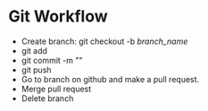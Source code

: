 # Git Workflow

* Create branch: git checkout -b *branch_name*
* git add
* git commit -m ""
* git push
* Go to branch on github and make a pull request.
* Merge pull request
* Delete branch
